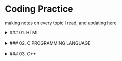 # Coding Practice

making notes on every topic I read, and updating here

<details>
<summary>
### 01. HTML
</summary>
- [x] Introduction
- [x] Document Syntax
- [x] Elements
- [x] Basics
- [x] Headings
- [x] Paragraph
- [x] Links
- [x] Empty Elements
- [x] !Case Sensitive
- [x] Standard Practice
- [x] Attributes
</details>
<br>

<details>
<summary>
### 02. C PROGRAMMING LANGUAGE
</summary>
- [x] Introduction
</details>
<br>

<details>
<summary>
### 03. C++
</summary>
- [x] Introduction
<details>
<br>

<details>
<summary>
### 04. JAVA
</sumamry>
- [x] Coding Practice
    1. For Loop
        - [x] [Website 1: Begin with Java](https://www.beginwithjava.com/java/loops/questions.html)
        - [x] [Website 2: TechGig]()
</details>
